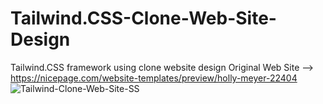 # Tailwind.CSS-Clone-Web-Site-Design
Tailwind.CSS framework using clone website design
Original Web Site --> https://nicepage.com/website-templates/preview/holly-meyer-22404
![Tailwind-Clone-Web-Site-SS](https://user-images.githubusercontent.com/89781470/219972661-0131b867-c9d3-4cad-9b7b-692eb58db331.png)
